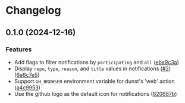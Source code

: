 # Changelog

## 0.1.0 (2024-12-16)


### Features

* Add flags to filter notifications by `participating` and `all` ([eba9c3a](https://github.com/benelan/gh-notify-desktop/commit/eba9c3a4ed35c287a519f2417efc70be11cda63a))
* Display `repo`, `type`, `reason`, and `title` values in notifications ([#2](https://github.com/benelan/gh-notify-desktop/issues/2)) ([6a6c7e5](https://github.com/benelan/gh-notify-desktop/commit/6a6c7e514db3eac80387f5dd3ae6cad76f96755f))
* Support `GH_BROWSER` environment variable for dunst's 'web' action ([a4c9953](https://github.com/benelan/gh-notify-desktop/commit/a4c9953bc34da64d582b9dc02d331f15e9cef4d4))
* Use the github logo as the default icon for notifications ([820687b](https://github.com/benelan/gh-notify-desktop/commit/820687b8df2e3fb9a7a63d002cffb24b7dac223f))
